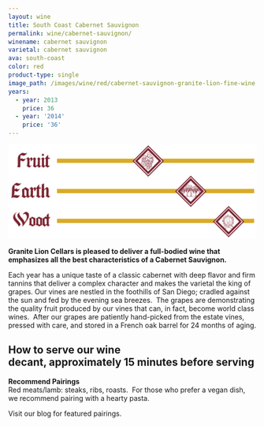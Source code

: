 ```yaml
---
layout: wine
title: South Coast Cabernet Sauvignon
permalink: wine/cabernet-sauvignon/
winename: cabernet sauvignon
varietal: cabernet sauvignon
ava: south-coast
color: red
product-type: single
image_path: /images/wine/red/cabernet-sauvignon-granite-lion-fine-wine.jpg
years:
  - year: 2013
    price: 36
  - year: '2014'
    price: '36'
---
```



![](/uploads/versions/cabernet-sauvignon-granite-lion-fine-wine-tasting-1---x----525-200x---.jpg)

**Granite Lion Cellars is pleased to deliver a full-bodied wine that emphasizes all the best characteristics of a Cabernet Sauvignon.**

Each year has a unique taste of a classic cabernet with deep flavor and firm tannins that deliver a complex character and makes the varietal the king of grapes. Our vines are nestled in the foothills of San Diego; cradled against the sun and fed by the evening sea breezes. &nbsp;The grapes are demonstrating the quality fruit produced by our vines that can, in fact, become world class wines. &nbsp;After our grapes are patiently hand-picked from the estate vines, pressed with care, and stored in a French oak barrel for 24 months of aging.

## **How to serve our wine**<br>decant, approximately 15 minutes before serving

**Recommend Pairings**<br>Red meats/lamb: steaks, ribs, roasts. &nbsp;For those who prefer a vegan dish, we recommend pairing with a hearty pasta.

Visit our blog for featured pairings.